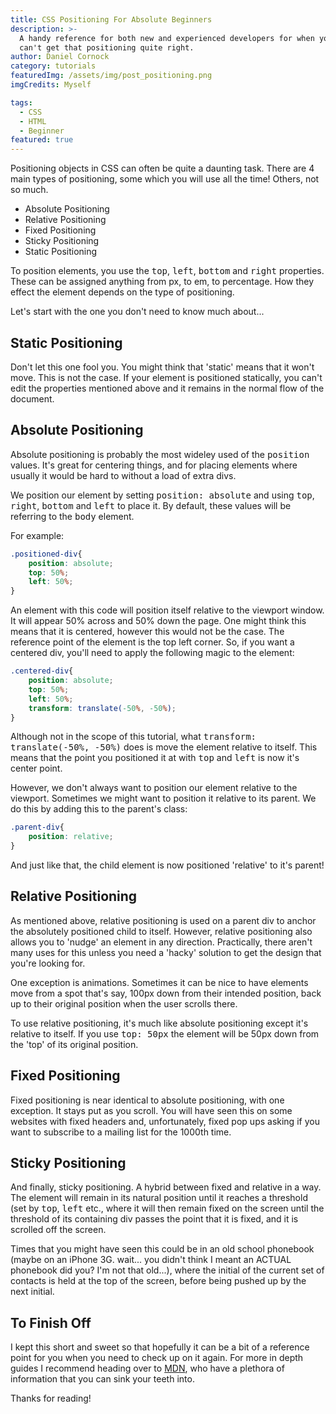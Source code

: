 ```yaml
---
title: CSS Positioning For Absolute Beginners
description: >-
  A handy reference for both new and experienced developers for when you just
  can't get that positioning quite right.
author: Daniel Cornock
category: tutorials
featuredImg: /assets/img/post_positioning.png
imgCredits: Myself

tags:
  - CSS
  - HTML
  - Beginner
featured: true
---
```


Positioning objects in CSS can often be quite a daunting task. There are 4 main types of positioning, some which you will use all the time! Others, not so much.

- Absolute Positioning
- Relative Positioning
- Fixed Positioning
- Sticky Positioning
- Static Positioning

To position elements, you use the <kbd>top</kbd>, <kbd>left</kbd>, <kbd>bottom</kbd> and <kbd>right</kbd> properties. These can be assigned anything from px, to em, to percentage. How they effect the element depends on the type of positioning.

Let's start with the one you don't need to know much about...

## Static Positioning
Don't let this one fool you. You might think that 'static' means that it won't move. This is not the case. If your element is positioned statically, you can't edit the properties mentioned above and it remains in the normal flow of the document. 

## Absolute Positioning
Absolute positioning is probably the most wideley used of the <kbd>position</kbd> values. It's great for centering things, and for placing elements where usually it would be hard to without a load of extra divs.

We position our element by setting <kbd>position: absolute</kbd> and using <kbd>top</kbd>, <kbd>right</kbd>, <kbd>bottom</kbd> and <kbd>left</kbd> to place it. By default, these values will be referring to the <kbd>body</kbd> element.

For example:
```css
.positioned-div{
    position: absolute;
    top: 50%;
    left: 50%;
}
```
An element with this code will position itself relative to the viewport window. It will appear 50% across and 50% down the page. One might think this means that it is centered, however this would not be the case. The reference point of the element is the top left corner. So, if you want a centered div, you'll need to apply the following magic to the element:
```css
.centered-div{
    position: absolute;
    top: 50%;
    left: 50%;
    transform: translate(-50%, -50%);
}
```
Although not in the scope of this tutorial, what <kbd>transform: translate(-50%, -50%)</kbd> does is move the element relative to itself. This means that the point you positioned it at with <kbd>top</kbd> and <kbd>left</kbd> is now it's center point.

However, we don't always want to position our element relative to the viewport. Sometimes we might want to position it relative to its parent. We do this by adding this to the parent's class:

```css
.parent-div{
    position: relative;
}
```

And just like that, the child element is now positioned 'relative' to it's parent!

## Relative Positioning
As mentioned above, relative positioning is used on a parent div to anchor the absolutely positioned child to itself. However, relative positioning also allows you to 'nudge' an element in any direction. Practically, there aren't many uses for this unless you need a 'hacky' solution to get the design that you're looking for.

One exception is animations. Sometimes it can be nice to have elements move from a spot that's say, 100px down from their intended position, back up to their original position when the user scrolls there.

To use relative positioning, it's much like absolute positioning except it's relative to itself. If you use <kbd>top: 50px</kbd> the element will be 50px down from the 'top' of its original position.

## Fixed Positioning
Fixed positioning is near identical to absolute positioning, with one exception. It stays put as you scroll. You will have seen this on some websites with fixed headers and, unfortunately, fixed pop ups asking if you want to subscribe to a mailing list for the 1000th time.

## Sticky Positioning
And finally, sticky positioning. A hybrid between fixed and relative in a way. The element will remain in its natural position until it reaches a threshold (set by <kbd>top</kbd>, <kbd>left</kbd> etc., where it will then remain fixed on the screen until the threshold of its containing div passes the point that it is fixed, and it is scrolled off the screen.

Times that you might have seen this could be in an old school phonebook (maybe on an iPhone 3G. wait... you didn't think I meant an ACTUAL phonebook did you? I'm not that old...), where the initial of the current set of contacts is held at the top of the screen, before being pushed up by the next initial.

## To Finish Off
I kept this short and sweet so that hopefully it can be a bit of a reference point for you when you need to check up on it again. For more in depth guides I recommend heading over to [MDN](https://developer.mozilla.org/en-US/docs/Web/CSS/position), who have a plethora of information that you can sink your teeth into.

Thanks for reading!
